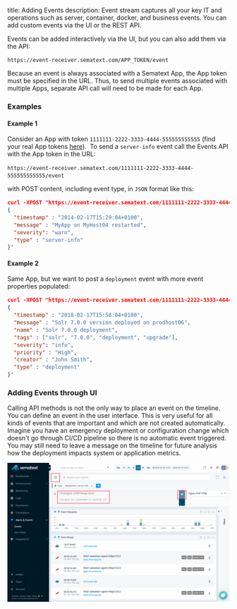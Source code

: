 title: Adding Events
description: Event stream captures all your key IT and operations such as server, container, docker, and business events. You can add custom events via the UI or the REST API.

Events can be added interactively via the UI, but you can also add them via the API:

```
https://event-receiver.sematext.com/APP_TOKEN/event
```

Because an event is always associated with a Sematext App, the App token must
be specified in the URL. Thus, to send multiple events associated with multiple
Apps, separate API call will need to be made for each App.  

### Examples

#### Example 1

Consider an App with token ```1111111-2222-3333-4444-555555555555``` (find your real App tokens [here](https://apps.sematext.com/ui/integrations/apps)).  To send a ```server-info``` event
call the Events API with the App token in the URL:

```https://event-receiver.sematext.com/1111111-2222-3333-4444-555555555555/event```

with POST content, including event type, in ```JSON``` format like this:

```json
curl -XPOST "https://event-receiver.sematext.com/1111111-2222-3333-4444-555555555555/event" -d '
{
  "timestamp" : "2014-02-17T15:29:04+0100",
  "message" : "MyApp on MyHost04 restarted",
  "severity": "warn",
  "type" : "server-info"
}'
```

#### Example 2

Same App, but we want to post a ```deployment``` event with more event properties populated:


```json
curl -XPOST "https://event-receiver.sematext.com/1111111-2222-3333-4444-555555555555/event" -d '
{
  "timestamp" : "2018-02-17T15:58:04+0100",
  "message" : "Solr 7.0.0 version deployed on prodhost06",
  "name" : "Solr 7.0.0 deployment",
  "tags" : ["solr", "7.0.0", "deployment", "upgrade"],
  "severity": "info",
  "priority" : "High",
  "creator" : "John Smith",
  "type" : "deployment"
}'
```

### Adding Events through UI

Calling API methods is not the only way to place an event on the timeline. You can define an event
in the user interface. This is very useful for all kinds of events that are important and which are not
created automatically. Imagine you have an emergency deployment or configuration change
which doesn't go through CI/CD pipeline so there is no automatic event triggered. You may still
need to leave a message on the timeline for future analysis how the deployment impacts
system or application metrics.

[![Create a custom event](../images/events/custom-event.png "Create a custom event")](../images/events/custom-event.png)
